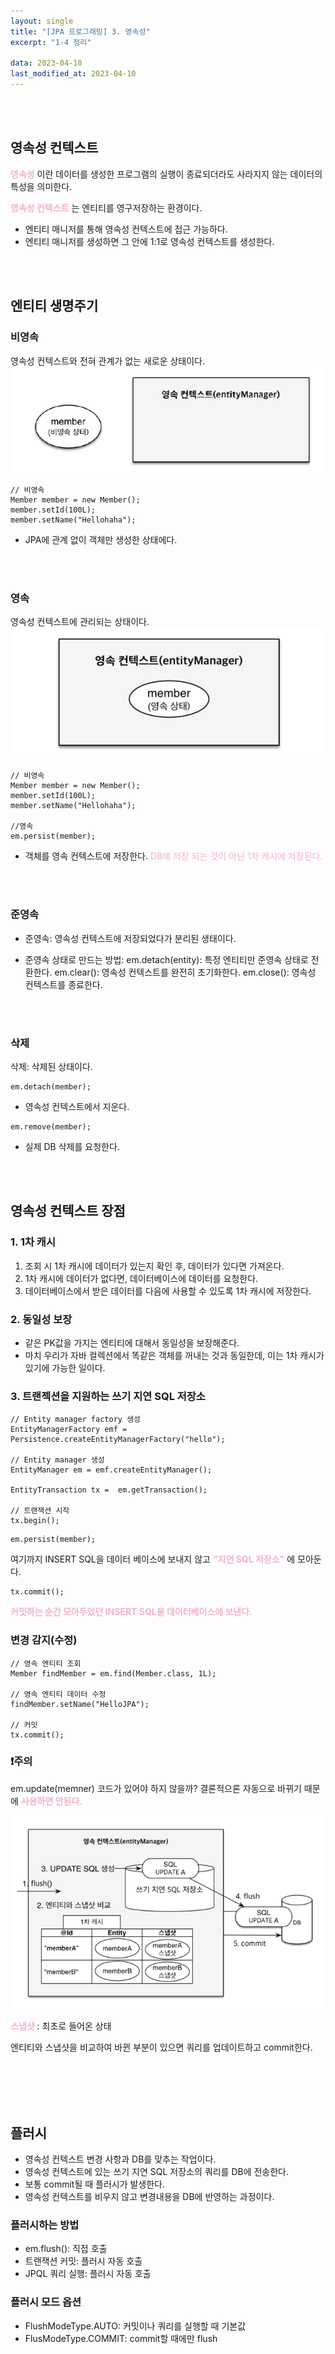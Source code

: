 ```yaml
---
layout: single
title: "[JPA 프로그래밍] 3. 영속성"
excerpt: "1-4 정리"

data: 2023-04-10
last_modified_at: 2023-04-10
---
```


<br></br>

## 영속성 컨텍스트

**<span style="color:#F5B1C8">영속성</span>** 이란 데이터를 생성한 프로그램의 실행이 종료되더라도 사라지지 않는 데이터의 특성을 의미한다.

**<span style="color:#F5B1C8">영속성 컨텍스트</span>** 는 엔티티를 영구저장하는 환경이다.

- 엔티티 매니저를 통해 영속성 컨텍스트에 접근 가능하다.
- 엔티티 매니저를 생성하면 그 안에 1:1로 영속성 컨텍스트를 생성한다.

<br></br>

## 엔티티 생명주기

### 비영속

영속성 컨텍스트와 전혀 관계가 없는 새로운 상태이다.
![img3](../img/img3.png)

```
// 비영속
Member member = new Member();
member.setId(100L);
member.setName("Hellohaha");
```

- JPA에 관계 없이 객체만 생성한 상태에다.

<br></br>

### 영속

영속성 컨텍스트에 관리되는 상태이다.
![img4](../img/img4.png)

```
// 비영속
Member member = new Member();
member.setId(100L);
member.setName("Hellohaha");

//영속
em.persist(member);
```

- 객체를 영속 컨텍스트에 저장한다.
  <span style="color:#F5B1C8">DB에 저장 되는 것이 아닌 1차 캐시에 저장된다.</span>

  <br></br>

### 준영속

- 준영속: 영속성 컨텍스트에 저장되었다가 분리된 생태이다.
- 준영속 상태로 만드는 방법:
  em.detach(entity): 특정 엔티티만 준영속 상태로 전환한다.
  em.clear(): 영속성 컨텍스트를 완전히 초기화한다.
  em.close(): 영속성 컨텍스트를 종료한다.

  <br></br>

### 삭제

삭제: 삭제된 상태이다.

```
em.detach(member);
```

- 영속성 컨텍스트에서 지운다.

```
em.remove(member);
```

- 실제 DB 삭제를 요청한다.

<br></br>

## 영속성 컨텍스트 장점

### 1. 1차 캐시

1. 조회 시 1차 캐시에 데이터가 있는지 확인 후, 데이터가 있다면 가져온다.
2. 1차 캐시에 데이터가 없다면, 데이터베이스에 데이터를 요청한다.
3. 데이터베이스에서 받은 데이터를 다음에 사용할 수 있도록 1차 캐시에 저장한다.

### 2. 동일성 보장

- 같은 PK값을 가지는 엔티티에 대해서 동일성을 보장해준다.
- 마치 우리가 자바 컬렉션에서 똑같은 객체를 꺼내는 것과 동일한데, 이는 1차 캐시가 있기에 가능한 일이다.

### 3. 트랜젝션을 지원하는 쓰기 지연 SQL 저장소

```
// Entity manager factory 생성
EntityManagerFactory emf = Persistence.createEntityManagerFactory("hello");

// Entity manager 생성
EntityManager em = emf.createEntityManager();

EntityTransaction tx =  em.getTransaction();

// 트랜잭션 시작
tx.begin();
```

```
em.persist(member);
```

여기까지 INSERT SQL을 데이터 베이스에 보내지 않고 **<span style="color:#F5B1C8">"지연 SQL 저장소"</span>** 에 모아둔다.

```
tx.commit();
```

**<span style="color:#F5B1C8">커밋하는 순간 모아두었던 INSERT SQL을 데이터베이스에 보낸다.</span>**

### 변경 감지(수정)

```
// 영속 엔티티 조회
Member findMember = em.find(Member.class, 1L);

// 영속 엔티티 데이터 수정
findMember.setName("HelloJPA");

// 커밋
tx.commit();

```

### ❗주의

em.update(memner) 코드가 있어야 하지 않을까? 결론적으론 자동으로 바뀌기 때문에 **<span style="color:#F5B1C8">사용하면 안된다.</span>**

![img5](../img/img5.png)

**<span style="color:#F5B1C8">스냅샷<span>** : 최초로 들어온 상태

엔티티와 스냅샷을 비교하여 바뀐 부분이 있으면 쿼리를 업데이트하고 commit한다.

<br></br>
<br></br>

## 플러시

- 영속성 컨텍스트 변경 사항과 DB를 맞추는 작업이다.
- 영속성 컨텍스트에 있는 쓰기 지연 SQL 저장소의 쿼리를 DB에 전송한다.
- 보통 commit될 때 플러시가 발생한다.
- 영속성 컨텍스트를 비우지 않고 변경내용을 DB에 반영하는 과정이다.

### 플러시하는 방법

- em.flush(): 직접 호출
- 트랜잭션 커밋: 플러시 자동 호출
- JPQL 쿼리 실행: 플러시 자동 호출

### 플러시 모드 옵션

- FlushModeType.AUTO: 커밋이나 쿼리를 실행할 때 기본값
- FlusModeType.COMMIT: commit할 때에만 flush
